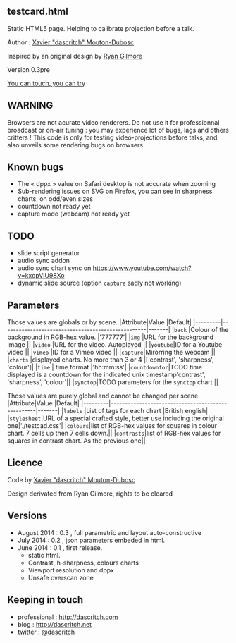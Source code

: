 testcard.html
--------------

Static HTML5 page. Helping to calibrate projection before a talk.

Author :  [Xavier "dascritch" Mouton-Dubosc](http://dascritch.com)

Inspired by an original design by [Ryan Gilmore](http://www.urbanspaceman.net/urbanspaceman/index.php?/print/tv-test-card/)

Version 0.3pre

[You can touch, you can try](http://dascritch.github.io/testcard.html/)

WARNING
-------
Browsers are not acurate video renderers. Do not use it for professionnal broadcast or on-air tuning : you may experience lot of bugs, lags and others critters !
This code is only for testing video-projections before talks, and also unveils some rendering bugs on browsers

Known bugs
----------
* The « dppx » value on Safari desktop is not accurate when zooming
* Sub-rendering issues on SVG on Firefox, you can see in sharpness charts, on odd/even sizes
* countdown not ready yet
* capture mode (webcam) not ready yet

TODO
----
* slide script generator
* audio sync addon
* audio sync chart sync on https://www.youtube.com/watch?v=kxopViU98Xo
* dynamic slide source (option `capture` sadly not working)

Parameters
----------
Those values are globals or by scene.
|Attribute|Value                                              |Default|
|---------|---------------------------------------------------|-------|
|`back`   |Colour of the background in RGB-hex value.         |'777777'|
|`img`    |URL for the background image                       ||
|`video`  |URL for the video. Autoplayed                      ||
|`youtube`|ID for a Youtube video                             ||
|`vimeo`  |ID for a Vimeo video                               ||
|`capture`|Mirorring the webcam                               ||
|`charts` |displayed charts. No more than 3 or 4              |['contrast', 'sharpness', 'colour']|
|`time`   | time format                                       |'hh:mm:ss'|
|`countdownfor`|TODO time displayed is a countdown for the indicated unix timestamp'contrast', 'sharpness', 'colour'||
|`synctop`|TODO parameters for the `synctop` chart            ||

Those values are purely global and cannot be changed per scene
|Attribute|Value                                              |Default|
|---------|---------------------------------------------------|-------|
|`labels` |List of tags for each chart                        |British english|
|`stylesheet`|URL of a special crafted style, better use including the original one|'./testcad.css'|
|`colours`|list of RGB-hex values for squares in colour chart. 7 cells up then 7 cells down.||
|`contrasts`|list of RGB-hex values for squares in contrast chart. As the previous one||

Licence
-------

Code by [Xavier "dascritch" Mouton-Dubosc](http://dascritch.com)

Design derivated from Ryan Gilmore, rights to be cleared

Versions
--------
* August 2014 : 0.3 , full parametric and layout auto-constructive
* July 2014 : 0.2 , json parameters embeded in html.
* June 2014 : 0.1 , first release.
  * static html.
  * Contrast, h-sharpness, colours charts
  * Viewport resolution and dppx
  * Unsafe overscan zone

Keeping in touch
----------------
* professional : <http://dascritch.com>
* blog : <http://dascritch.net>
* twitter : [@dascritch](https://twitter.com/dascritch)
